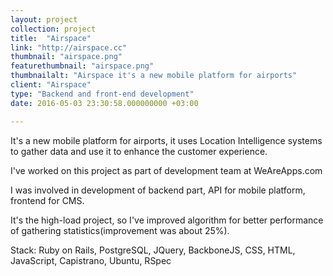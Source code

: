 ```yaml
---
layout: project
collection: project
title:  "Airspace"
link: "http://airspace.cc"
thumbnail: "airspace.png"
featurethumbnail: "airspace.png"
thumbnailalt: "Airspace it's a new mobile platform for airports"
client: "Airspace"
type: "Backend and front-end development"
date: 2016-05-03 23:30:58.000000000 +03:00

---
```

It's a new mobile platform for airports, it uses Location Intelligence systems to gather data and use it to enhance the customer experience.

I've worked on this project as part of development team at WeAreApps.com

I was involved in development of backend part, API for mobile platform, frontend for CMS. 

It's the high-load project, so I've improved algorithm for better performance of gathering statistics(improvement was about 25%).

Stack: Ruby on Rails, PostgreSQL, JQuery, BackboneJS, CSS, HTML, JavaScript, Capistrano, Ubuntu, RSpec